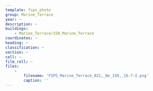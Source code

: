 ```yaml
---
template: fsps_photo
group: Marine_Terrace
year: ~
description: ~
buildings:
    - Marine_Terrace/150_Marine_Terrace
coordinates: ~
heading: ~
classification: ~
section: ~
cell: ~
film_roll: ~
files:
    -
        filename: 'FSPS_Marine_Terrace_021,_No_150,_16-7-I.png'
        caption: ''
---
```

